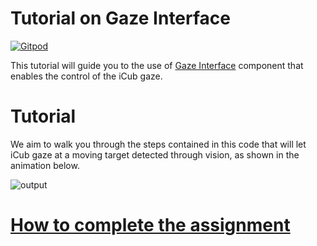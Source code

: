 Tutorial on Gaze Interface
==========================

[![Gitpod](https://gitpod.io/button/open-in-gitpod.svg)](https://www.gitpod.io/docs/10_getting_started)

This tutorial will guide you to the use of [Gaze Interface](http://www.icub.org/doc/icub-main/icub_gaze_interface.html)
component that enables the control of the iCub gaze.

# Tutorial
We aim to walk you through the steps contained in this code that will let iCub
gaze at a moving target detected through vision, as shown in the animation below.

![output](/misc/output.gif)

# [How to complete the assignment](https://github.com/vvv-school/vvv-school.github.io/blob/master/instructions/how-to-complete-assignments.md)
